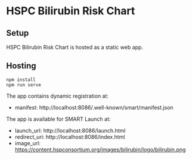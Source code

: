 # HSPC Bilirubin Risk Chart

## Setup

HSPC Bilirubin Risk Chart is hosted as a static web app.

## Hosting
````
npm install
npm run serve
````

The app contains dynamic registration at:

* manifest: http://localhost:8086/.well-known/smart/manifest.json

The app is available for SMART Launch at:

* launch_url: http://localhost:8086/launch.html
* redirect_uri: http://localhost:8086/index.html
* image_url: https://content.hspconsortium.org/images/bilirubin/logo/bilirubin.png